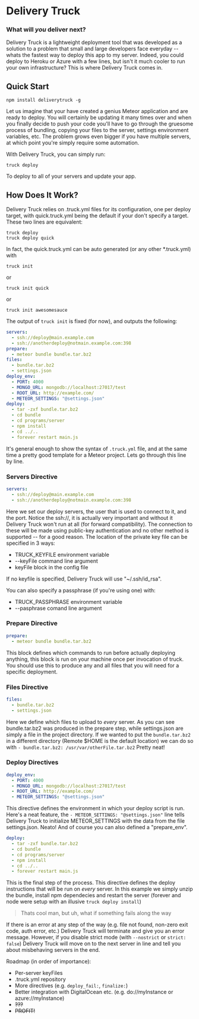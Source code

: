 # Delivery Truck
### What will *you* deliver next?

Delivery Truck is a lightweight deployment tool that was developed as a solution to a problem that small and large developers face everyday -- whats the fastest way to deploy this app to my server. Indeed, you could deploy to Heroku or Azure with a few lines, but isn't it much cooler to run your own infrastructure? This is where Delivery Truck comes in.

## Quick Start
```
npm install deliverytruck -g
```

Let us imagine that your have created a genius  Meteor application and are ready to deploy.
You will certainly be updating it many times over and when you finally decide to push your code you'll have to go through the gruesome process of bundling, copying your files to the server, settings environment variables, etc. 
The problem grows even bigger if you have multiple servers, at which point you're simply require some automation.

With Delivery Truck, you can simply run:
```
truck deploy
```
To deploy to all of your servers and update your app.

## How Does It Work?
Delivery Truck relies on .truck.yml files for its configuration, one per deploy target, with quick.truck.yml being the default if your don't specify a target. These two lines are equivalent:
```
truck deploy
truck deploy quick
```
In fact, the quick.truck.yml can be auto generated (or any other *.truck.yml) with
```
truck init
```
or
```
truck init quick
```
or
```
truck init awesomesauce
```

The output of `truck init` is fixed (for now), and outputs the following:
```yaml
servers:
  - ssh://deploy@main.example.com
  - ssh://anotherdeploy@notmain.example.com:398
prepare:
  - meteor bundle bundle.tar.bz2
files:
  - bundle.tar.bz2
  - settings.json
deploy_env:
  - PORT: 4000
  - MONGO_URL: mongodb://localhost:27017/test
  - ROOT_URL: http://example.com/
  - METEOR_SETTINGS: "@settings.json"
deploy:
  - tar -zxf bundle.tar.bz2
  - cd bundle
  - cd programs/server
  - npm install
  - cd ../..
  - forever restart main.js
```

It's general enough to show the syntax of `.truck.yml` file, and at the same time a pretty good template for a Meteor project.
Lets go through this line by line.

### Servers Directive
```yaml
servers:
  - ssh://deploy@main.example.com
  - ssh://anotherdeploy@notmain.example.com:398
```
Here we set our deploy servers, the user that is used to connect to it, and the port.
Notice the ssh://, it is actually very important and without it Delivery Truck won't run at all (for forward compatibility).
The connection to these will be made using public-key authentication and no other method is supported -- for a good reason.
The location of the private key file can be specified in 3 ways:
* TRUCK_KEYFILE environment variable
* --keyFile command line argument
* keyFile block in the config file

If no keyfile is specified, Delivery Truck will use "~/.ssh/id_rsa".

You can also specify a passphrase (if you're using one) with:
* TRUCK_PASSPHRASE environment variable
* --pasphrase comand line argument

### Prepare Directive
```yaml
prepare:
  - meteor bundle bundle.tar.bz2
```

This block defines which commands to run before actually deploying anything, this block is run on your machine once per invocation of truck.
You should use this to produce any and all files that you will need for a specific deployment.

### Files Directive
```yaml
files:
  - bundle.tar.bz2
  - settings.json
```

Here we define which files to upload to *every* server. As you can see bundle.tar.bz2 was produced in the prepare step, while settings.json are simply a file in the project directory.
If we wanted to put the `bundle.tar.bz2` in a different directory (Remote $HOME is the default location) we can do so with `- bundle.tar.bz2: /usr/var/otherFile.tar.bz2`
Pretty neat!

### Deploy Directives
```yaml
deploy_env:
  - PORT: 4000
  - MONGO_URL: mongodb://localhost:27017/test
  - ROOT_URL: http://example.com/
  - METEOR_SETTINGS: "@settings.json"
```

This directive defines the environment in which your deploy script is run. Here's a neat feature, the `- METEOR_SETTINGS: "@settings.json"` line tells Delivery Truck to initialize METEOR_SETTINGS with the data from the file settings.json.
Neato!
And of course you can also defined a "prepare_env".

```yaml
deploy:
  - tar -zxf bundle.tar.bz2
  - cd bundle
  - cd programs/server
  - npm install
  - cd ../..
  - forever restart main.js
```
This is the final step of the process. This directive defines the deploy instructions that will be run on *every* server. In this example we simply unzip the bundle, install npm dependecies and restart the server (forever and node were setup with an illusive `truck deploy install`)

> Thats cool man, but uh, what if something fails along the way

If there is an error at any step of the way (e.g. file not found, non-zero exit code, auth error, etc.) Delivery Truck will terminate and give you an error message.
However, if you disable strict mode (with `--nostrict` or `strict: false`) Delivery Truck will move on to the next server in line and tell you about misbehaving servers in the end.

Roadmap (in order of importance):
* Per-server keyFiles
* .truck.yml repository
* More directives (e.g. `deploy_fail:`, `finalize:`)
* Better integration with DigitalOcean etc. (e.g. do://myInstance or azure://myInstance)
* ~~???~~
* ~~PROFIT!~~
